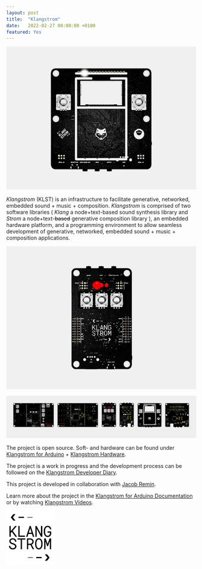 ```yaml
---
layout: post
title:  "Klangstrom"
date:   2022-02-27 00:00:00 +0100
featured: Yes
---
```


![KLST_SHEEP](/assets/2022-02-27-KLST_SHEEP_dpp.jpg)

*Klangstrom* (KLST) is an infrastructure to facilitate generative, networked, embedded sound + music + composition. *Klangstrom* is comprised of two software libraries ( *Klang* a node+text-based sound synthesis library and *Strom* a node+text-~~based~~ generative composition library ), an embedded hardware platform, and a programming environment to allow seamless development of generative, networked, embedded sound + music + composition applications.

![KLST_TINY](/assets/2022-02-27-KLST_TINY_dpp.jpg)

![KLST_all_boards](/assets/2022-02-27-KLST_all_boards.jpg)

The project is open source. Soft- and hardware can be found under [Klangstrom for Arduino](https://github.com/dennisppaul/klangstrom-arduino) + [Klangstrom Hardware](https://github.com/dennisppaul/klangstrom-hardware).

The project is a work in progress and the development process can be followed on the [Klangstrom Developer Diary](https://klangstrom.dennisppaul.de).

This project is developed in collaboration with [Jacob Remin](https://www.jacobremin.com).

Learn more about the project in the [Klangstrom for Arduino Documentation](https://klangstrom-for-arduino.dennisppaul.de) or by watching [Klangstrom Videos](https://www.youtube.com/playlist?list=PLXJNr6N-Bu4NeoNwKa9-DVlPSJbEKzRIH).

![KLST_ICON](/assets/2022-02-27-KLST-app-icon.png)
